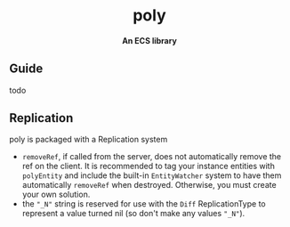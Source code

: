 <h1 align="center">poly</h1>
<h4 align="center">An ECS library</h4>

## Guide

todo

## Replication

poly is packaged with a Replication system

- `removeRef`, if called from the server, does not automatically remove the ref on the client. It is recommended to tag your instance entities with `polyEntity` and include the built-in `EntityWatcher` system to have them automatically `removeRef` when destroyed. Otherwise, you must create your own solution.
- the `"_N"` string is reserved for use with the `Diff` ReplicationType to represent a value turned nil (so don't make any values `"_N"`).